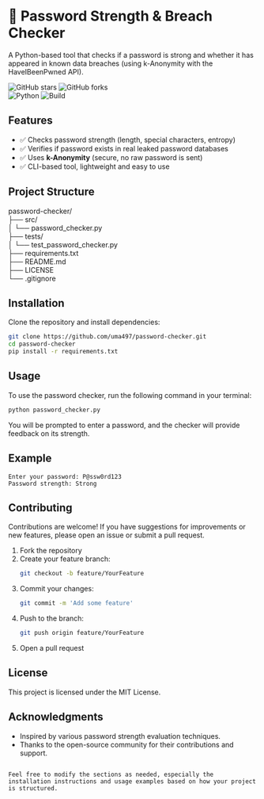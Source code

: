 # 🔐 Password Strength & Breach Checker

A Python-based tool that checks if a password is strong and whether it has appeared in known data breaches (using k-Anonymity with the HaveIBeenPwned API).

![GitHub stars](https://img.shields.io/github/stars/uma497/password-checker?style=social) 
![GitHub forks](https://img.shields.io/github/forks/uma497/password-checker?style=social)  
![Python](https://img.shields.io/badge/python-3.x-blue.svg) 
![Build](https://img.shields.io/badge/build-passing-brightgreen)

## Features

- ✅ Checks password strength (length, special characters, entropy)  
- ✅ Verifies if password exists in real leaked password databases  
- ✅ Uses **k-Anonymity** (secure, no raw password is sent)  
- ✅ CLI-based tool, lightweight and easy to use  

## Project Structure

password-checker/  
├── src/  
│   └── password_checker.py  
├── tests/  
│   └── test_password_checker.py  
├── requirements.txt  
├── README.md  
├── LICENSE  
└── .gitignore  

## Installation

Clone the repository and install dependencies:

```bash
git clone https://github.com/uma497/password-checker.git
cd password-checker
pip install -r requirements.txt

   ```

## Usage

To use the password checker, run the following command in your terminal:

```bash
python password_checker.py
```

You will be prompted to enter a password, and the checker will provide feedback on its strength.

## Example

```plaintext
Enter your password: P@ssw0rd123
Password strength: Strong
```

## Contributing

Contributions are welcome! If you have suggestions for improvements or new features, please open an issue or submit a pull request.

1. Fork the repository
2. Create your feature branch:
   ```bash
   git checkout -b feature/YourFeature
   ```
3. Commit your changes:
   ```bash
   git commit -m 'Add some feature'
   ```
4. Push to the branch:
   ```bash
   git push origin feature/YourFeature
   ```
5. Open a pull request

## License

This project is licensed under the MIT License.

## Acknowledgments

- Inspired by various password strength evaluation techniques.
- Thanks to the open-source community for their contributions and support.

```

Feel free to modify the sections as needed, especially the installation instructions and usage examples based on how your project is structured.
